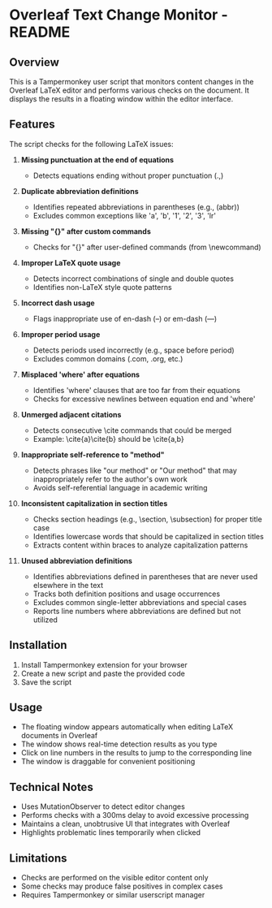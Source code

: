 # Overleaf Text Change Monitor - README

## Overview
This is a Tampermonkey user script that monitors content changes in the Overleaf LaTeX editor and performs various checks on the document. It displays the results in a floating window within the editor interface.

## Features
The script checks for the following LaTeX issues:

1. **Missing punctuation at the end of equations**
   - Detects equations ending without proper punctuation (.,)

2. **Duplicate abbreviation definitions**
   - Identifies repeated abbreviations in parentheses (e.g., (abbr))
   - Excludes common exceptions like 'a', 'b', '1', '2', '3', 'lr'

3. **Missing "{}" after custom commands**
   - Checks for "{}" after user-defined commands (from \newcommand)

4. **Improper LaTeX quote usage**
   - Detects incorrect combinations of single and double quotes
   - Identifies non-LaTeX style quote patterns

5. **Incorrect dash usage**
   - Flags inappropriate use of en-dash (–) or em-dash (—)

6. **Improper period usage**
   - Detects periods used incorrectly (e.g., space before period)
   - Excludes common domains (.com, .org, etc.)

7. **Misplaced 'where' after equations**
   - Identifies 'where' clauses that are too far from their equations
   - Checks for excessive newlines between equation end and 'where'

8. **Unmerged adjacent citations**
   - Detects consecutive \cite commands that could be merged
   - Example: \cite{a}\cite{b} should be \cite{a,b}

9. **Inappropriate self-reference to "method"**
   - Detects phrases like "our method" or "Our method" that may inappropriately refer to the author's own work
   - Avoids self-referential language in academic writing

10. **Inconsistent capitalization in section titles**
    - Checks section headings (e.g., \section, \subsection) for proper title case
    - Identifies lowercase words that should be capitalized in section titles
    - Extracts content within braces to analyze capitalization patterns

11. **Unused abbreviation definitions**
    - Identifies abbreviations defined in parentheses that are never used elsewhere in the text
    - Tracks both definition positions and usage occurrences
    - Excludes common single-letter abbreviations and special cases
    - Reports line numbers where abbreviations are defined but not utilized

## Installation
1. Install Tampermonkey extension for your browser
2. Create a new script and paste the provided code
3. Save the script

## Usage
- The floating window appears automatically when editing LaTeX documents in Overleaf
- The window shows real-time detection results as you type
- Click on line numbers in the results to jump to the corresponding line
- The window is draggable for convenient positioning

## Technical Notes
- Uses MutationObserver to detect editor changes
- Performs checks with a 300ms delay to avoid excessive processing
- Maintains a clean, unobtrusive UI that integrates with Overleaf
- Highlights problematic lines temporarily when clicked

## Limitations
- Checks are performed on the visible editor content only
- Some checks may produce false positives in complex cases
- Requires Tampermonkey or similar userscript manager